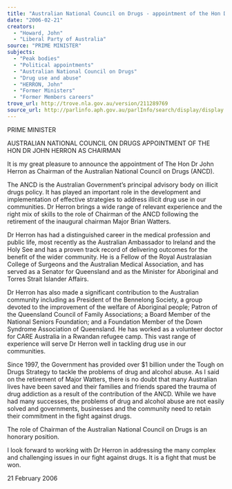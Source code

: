 ```yaml
---
title: "Australian National Council on Drugs - appointment of the Hon Dr John Herron as Chairman."
date: "2006-02-21"
creators:
  - "Howard, John"
  - "Liberal Party of Australia"
source: "PRIME MINISTER"
subjects:
  - "Peak bodies"
  - "Political appointments"
  - "Australian National Council on Drugs"
  - "Drug use and abuse"
  - "HERRON, John"
  - "Former Ministers"
  - "Former Members careers"
trove_url: http://trove.nla.gov.au/version/211289769
source_url: http://parlinfo.aph.gov.au/parlInfo/search/display/display.w3p;query=Id%3A%22media/pressrel/SITI6%22
---
```


 

 

 

 

 

 

 

 PRIME MINISTER 

 

 AUSTRALIAN NATIONAL COUNCIL ON DRUGS   APPOINTMENT OF THE HON DR JOHN HERRON AS CHAIRMAN   

 It is my great pleasure to announce the appointment of The Hon Dr John Herron as Chairman of  the Australian National Council on Drugs (ANCD).     

 The ANCD is the Australian Government’s principal advisory body on illicit drugs policy.  It has  played an important role in the development and implementation of effective strategies to address  illicit drug use in our communities.  Dr Herron brings a wide range of relevant experience and the  right mix of skills to the role of Chairman of the ANCD following the retirement of the inaugural  chairman Major Brian Watters.     

 Dr Herron has had a distinguished career in the medical profession and public life, most recently  as the Australian Ambassador to Ireland and the Holy See and has a proven track record of  delivering outcomes for the benefit of the wider community.  He is a Fellow of the Royal  Australasian College of Surgeons and the Australian Medical Association, and has served as a  Senator for Queensland and as the Minister for Aboriginal and Torres Strait Islander Affairs.     

 Dr Herron has also made a significant contribution to the Australian community including as  President of the Bennelong Society, a group devoted to the improvement of the welfare of  Aboriginal people; Patron of the Queensland Council of Family Associations; a Board Member of  the National Seniors Foundation; and a Foundation Member of the Down Syndrome Association  of Queensland.  He has worked as a volunteer doctor for CARE Australia in a Rwandan refugee  camp.  This vast range of experience will serve Dr Herron well in tackling drug use in our  communities.     

 Since 1997, the Government has provided over $1 billion under the Tough on Drugs Strategy to  tackle the problems of drug and alcohol abuse.  As I said on the retirement of Major Watters, there  is no doubt that many Australian lives have been saved and their families and friends spared the  trauma of drug addiction as a result of the contribution of  the ANCD.  While we have had many  successes, the problems of drug and alcohol abuse are not easily solved and governments,  businesses and the community need to retain their commitment in the fight against drugs.    

 The role of Chairman of the Australian National Council on Drugs is an honorary position.   

 I look forward to working with Dr Herron in addressing the many complex and challenging issues  in our fight against drugs.  It is a fight that must be won.   

 

 21 February 2006 

